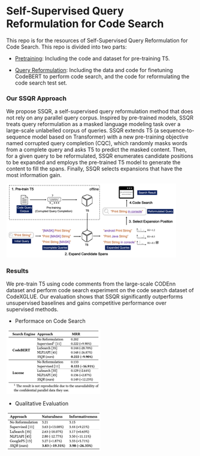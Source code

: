 # Self-Supervised Query Reformulation for Code Search
This repo is for the resources of Self-Supervised Query Reformulation for
Code Search. This repo is divided into two parts:

* [Pretraining](https://anonymous.4open.science/r/FSE2023-4287/Pretraining/README.md): Including the code and dataset for pre-training T5.

* [Query Reformulation](https://anonymous.4open.science/r/FSE2023-4287/Query%20Reformulation/README.md): Including the data and code for finetuning CodeBERT to perform code search, and the code for reformulating the code search test set.

### Our SSQR Approach

We propose SSQR, a self-supervised query reformulation method that does not rely on any parallel query corpus. Inspired by pre-trained models, SSQR treats query reformulation as a masked language modeling task over a large-scale unlabelled corpus of queries. SSQR extends T5 (a sequence-to-sequence model based on Transformer) with a new pre-training objective named corrupted query completion (CQC), which randomly masks words from a complete query and asks T5 to predict the masked content. Then, for a given query to be reformulated, SSQR enumerates candidate positions to be expanded and employs the pre-trained T5 model to generate the content to fill the spans. Finally, SSQR selects expansions that have the most information gain.

 <img src="framework.png" width="90%" />

### Results

We pre-train T5 using code comments from the large-scale CODEnn dataset and perform code search experiment on the code search dataset of CodeXGLUE. Our evaluation shows that SSQR significantly outperforms unsupervised baselines and gains competitive performance over supervised methods.

- Performace on Code Search

<img src="CodeSearchResult.png" width="50%" />

* Qualitative Evaluation

<img src="HumanEvaluationResult.png" width="50%" />